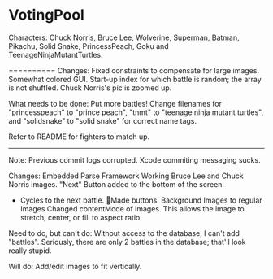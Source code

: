 VotingPool
==========

Characters:
Chuck Norris, Bruce Lee,
Wolverine, Superman, Batman,
Pikachu, Solid Snake, PrincessPeach,
Goku and TeenageNinjaMutantTurtles.

==========
Changes:
Fixed constraints to compensate for large images.
Somewhat colored GUI.
Start-up index for which battle is random; the array is not shuffled.
Chuck Norris's pic is zoomed up.

What needs to be done:
Put more battles!
Change filenames for "princesspeach" to "prince peach", "tnmt" to "teenage ninja mutant turtles", and "solidsnake" to "solid snake" for correct name tags.

Refer to README for fighters to match up.

----

Note:
Previous commit logs corrupted. Xcode commiting messaging sucks.

Changes:
Embedded Parse Framework
Working Bruce Lee and Chuck Norris images.
"Next" Button added to the bottom of the screen.
- Cycles to the next battle.
Made buttons' Background Images to regular Images
Changed contentMode of images. This allows the image to stretch, center, or fill to aspect ratio.

Need to do, but can't do:
Without access to the database, I can't add "battles".
Seriously, there are only 2 battles in the database; that'll look really stupid.

Will do:
Add/edit images to fit vertically.

